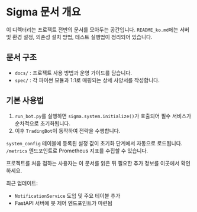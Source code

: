 # Sigma 문서 개요

이 디렉터리는 프로젝트 전반의 문서를 모아두는 공간입니다. `README_ko.md`에는 서버 및 환경 설정, 의존성 설치 방법, 테스트 실행법이 정리되어 있습니다.

## 문서 구조

- `docs/` : 프로젝트 사용 방법과 운영 가이드를 담습니다.
- `spec/` : 각 파이썬 모듈과 1:1로 매핑되는 상세 사양서를 작성합니다.


## 기본 사용법

1. `run_bot.py`를 실행하면 `sigma.system.initialize()`가 호출되어 필수 서비스가 순차적으로 초기화됩니다.
2. 이후 `TradingBot`이 동작하여 전략을 수행합니다.

`system_config` 테이블에 등록된 설정 값이 초기화 단계에서 자동으로 로드됩니다. `/metrics` 엔드포인트로 Prometheus 지표를 수집할 수 있습니다.

프로젝트를 처음 접하는 사용자는 이 문서를 읽은 뒤 필요한 추가 정보를 이곳에서 확인하세요.


최근 업데이트:
- `NotificationService` 도입 및 주요 테이블 추가
- FastAPI 서버에 봇 제어 엔드포인트가 마련됨
